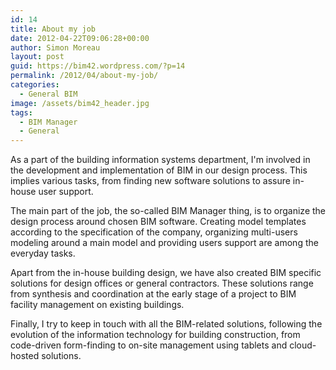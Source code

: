 ```yaml
---
id: 14
title: About my job
date: 2012-04-22T09:06:28+00:00
author: Simon Moreau
layout: post
guid: https://bim42.wordpress.com/?p=14
permalink: /2012/04/about-my-job/
categories:
  - General BIM
image: /assets/bim42_header.jpg
tags:
  - BIM Manager
  - General
---
```

As a part of the building information systems department, I'm involved in the development and implementation of BIM in our design process. This implies various tasks, from finding new software solutions to assure in-house user support.

The main part of the job, the so-called BIM Manager thing, is to organize the design process around chosen BIM software. Creating model templates according to the specification of the company, organizing multi-users modeling around a main model and providing users support are among the everyday tasks.

Apart from the in-house building design, we have also created BIM specific solutions for design offices or general contractors. These solutions range from synthesis and coordination at the early stage of a project to BIM facility management on existing buildings.

Finally, I try to keep in touch with all the BIM-related solutions, following the evolution of the information technology for building construction, from code-driven form-finding to on-site management using tablets and cloud-hosted solutions.